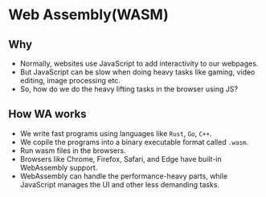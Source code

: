 # Web Assembly(WASM)

## Why

- Normally, websites use JavaScript to add interactivity to our webpages.
- But JavaScript can be slow when doing heavy tasks like gaming, video editing, image processing etc.
- So, how do we do the heavy lifting tasks in the browser using JS?

## How WA works

- We write fast programs using languages like `Rust`, `Go`, `C++`.
- We copile the programs into a binary executable format called `.wasm`.
- Run wasm files in the browsers.
- Browsers like Chrome, Firefox, Safari, and Edge have built-in WebAssembly support.
- WebAssembly can handle the performance-heavy parts, while JavaScript manages the UI and other less demanding tasks.
